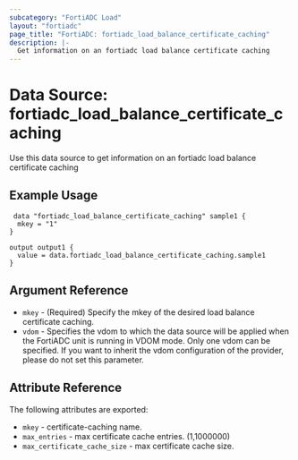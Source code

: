 ```yaml
---
subcategory: "FortiADC Load"
layout: "fortiadc"
page_title: "FortiADC: fortiadc_load_balance_certificate_caching"
description: |-
  Get information on an fortiadc load balance certificate caching
---
```


# Data Source: fortiadc_load_balance_certificate_caching
Use this data source to get information on an fortiadc load balance certificate caching

## Example Usage

```hcl
 data "fortiadc_load_balance_certificate_caching" sample1 {
  mkey = "1"
}

output output1 {
  value = data.fortiadc_load_balance_certificate_caching.sample1
}
```

## Argument Reference
* `mkey` - (Required) Specify the mkey of the desired  load balance certificate caching.
* `vdom` - Specifies the vdom to which the data source will be applied when the FortiADC unit is running in VDOM mode. Only one vdom can be specified. If you want to inherit the vdom configuration of the provider, please do not set this parameter.


## Attribute Reference

The following attributes are exported:

* `mkey` - certificate-caching name.
* `max_entries` - max certificate cache entries. (1,1000000)
* `max_certificate_cache_size` - max certificate cache size. 

